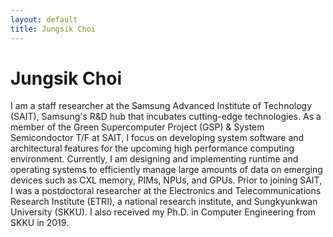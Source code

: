 ```yaml
---
layout: default
title: Jungsik Choi
---
```


# Jungsik Choi
I am a staff researcher at the Samsung Advanced Institute of Technology (SAIT),
Samsung's R&D hub that incubates cutting-edge technologies.
As a member of the Green Supercomputer Project (GSP) & System Semicondoctor T/F at SAIT,
I focus on developing system software and architectural features
for the upcoming high performance computing environment.
Currently, I am designing and implementing runtime and operating systems
to efficiently manage large amounts of data on emerging devices
such as CXL memory, PIMs, NPUs, and GPUs.
Prior to joining SAIT,
I was a postdoctoral researcher at the Electronics and Telecommunications Research Institute (ETRI),
a national research institute,
and Sungkyunkwan University (SKKU).
I also received my Ph.D. in Computer Engineering from SKKU in 2019.
